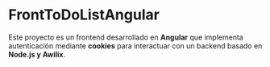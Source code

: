 # FrontToDoListAngular
 Este proyecto es un frontend desarrollado en **Angular** que implementa autenticación mediante **cookies** para interactuar con un backend basado en **Node.js y Awilix**.
